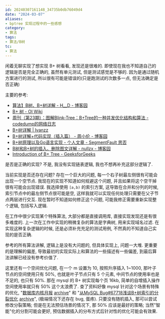 ```yaml
---
id: 20240307161148_34735b0db76049d4
date: "2024-03-07"
aliases:
- bptree 实现过程中的一些感想
category:
- 算法
tags:
- 算法/B树
tc:
- 算法
---
```


闲着无聊实现了想实现 B+ 树看看, 发现还是很难的.
即使现在我也不知道自己的逻辑是否是完全正确的, 虽然有单元测试, 但是测试感觉是不够的.
因为是通过随机方案进行的测试, 所以很有可能是错误的(只是跑测试的次数多一点, 但无法确定是否正确)

主要的参考:
- [算法】B树、B+树详解 - H__D - 博客园](https://www.cnblogs.com/h--d/p/14022357.html)
- [B+ 树 - OI Wiki](https://oi-wiki.org/ds/bplus-tree/)
- [周刊（第23期）：图解Blink-Tree：B+Tree的一种并发优化结构和算法 - codedump的网络日志](https://www.codedump.info/post/20220807-weekly-23/)
- [B+树详解 | Ivanzz](https://ivanzz1001.github.io/records/post/data-structure/2018/06/16/ds-bplustree)
- [B+树详解+代码实现（插入篇） - 周小伦 - 博客园](https://www.cnblogs.com/JayL-zxl/p/14304178.html)
- [B+树原理以及Go语言实现 - 个人文章 - SegmentFault 思否](https://segmentfault.com/a/1190000041696709#item-3)
- [B树和B+树的插入、删除图文详解 - nullzx - 博客园](https://www.cnblogs.com/nullzx/p/8729425.html)
- [Introduction of B+ Tree - GeeksforGeeks](https://www.geeksforgeeks.org/introduction-of-b-tree/)

是否是正确的实现? 不是, 我没有实现链表逻辑, 我也不想再补充这部分逻辑了.

当前实现是否还存在问题? 存在一个巨大的问题, 每一个右子树最左侧很有可能会出现一个空节点.
我现在的实现不知道如何规避这个问题, 并且如果将这个空干掉很有可能会出现错误.
我选择使用 `[a,b)` 的索引方案, 这导致在合并和分列的时候, 索引节点中的最左侧节点很可能是空, 这样我就可以实现任何处理只需要在父子节点两层进行交互.
现在暂时不知道如何修正这个问题, 可能我修正需要重新实现整个逻辑, 包括写入逻辑.

在工作中很少实现某个特殊算法, 大部分都是直接调用库, 直接实现发现还是有很多难度的.
上一次在工作中实现的稍微复杂的算法是字典树, 用来实现域名过滤.
在实现这种复杂逻辑的时候, 还是必须补充充足的测试用例, 不然真的不知道自己实现的是否正确.

参考的所有算法讲解, 逻辑上是没有大问题的, 但具体实现上, 问题一大堆.
更重要的是理解的偏差, 导致最初的实现实际上和算法的一些描述有一些偏差, 到最后算法讲解已经没有参考价值了.

这里还有一个空间优化问题, 在一个 m 设置为 10, 按照升序插入 1~1000, 那叶子节点的空间使用只有 50%, 也就是叶子节点只有 5 个元素, 中间节点的使用率也是不足的, 也只有 50%.
那在 mysql 的 B+ 树实现每个页 16kb, 简单的自增插入操作空间使用率就只有 50% 这个太浪费了.
查了资料好像 mysql 针对这个场景有特殊的优化, "[数据库内核月报](http://mysql.taobao.org/monthly/2021/06/05/) [archive](https://web.archive.org/web/20220626080734/http://mysql.taobao.org/monthly/2021/06/05/)" 和 "[从MySQL Bug#67718浅谈B+树索引的分裂优化](https://www.cnblogs.com/mscm/p/13493129.html) [archive](https://web.archive.org/web/20240307092434/https://www.cnblogs.com/mscm/p/13493129.html)", (极端情况下还存在 bug, 蛋疼).
只要没有随机插入, 那可以尝试修改分裂策略; 但是在无法预估场景的情况下, 那 50% 应该是最好的策略; 当然"智能"化的分割可能会更好, 预估数据插入的分布方式后针对性的优化可能会有效果.
